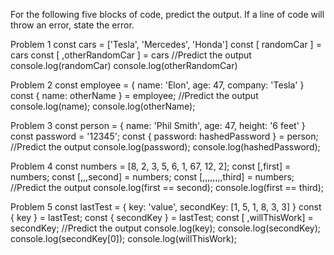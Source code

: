 For the following five blocks of code, predict the output. If a line of code will throw an error, state the error.

Problem 1
const cars = ['Tesla', 'Mercedes', 'Honda']
const [ randomCar ] = cars
const [ ,otherRandomCar ] = cars
//Predict the output
console.log(randomCar)
console.log(otherRandomCar)

Problem 2
const employee = {
    name: 'Elon',
    age: 47,
    company: 'Tesla'
}
const { name: otherName } = employee;
//Predict the output
console.log(name);
console.log(otherName);

Problem 3
const person = {
    name: 'Phil Smith',
    age: 47,
    height: '6 feet'
}
const password = '12345';
const { password: hashedPassword } = person;  
//Predict the output
console.log(password);
console.log(hashedPassword);

Problem 4
const numbers = [8, 2, 3, 5, 6, 1, 67, 12, 2];
const [,first] = numbers;
const [,,,second] = numbers;
const [,,,,,,,,third] = numbers;
//Predict the output
console.log(first == second);
console.log(first == third);

Problem 5
const lastTest = {
    key: 'value',
    secondKey: [1, 5, 1, 8, 3, 3]
}
const { key } = lastTest;
const { secondKey } = lastTest;
const [ ,willThisWork] = secondKey;
//Predict the output
console.log(key);
console.log(secondKey);
console.log(secondKey[0]);
console.log(willThisWork);



